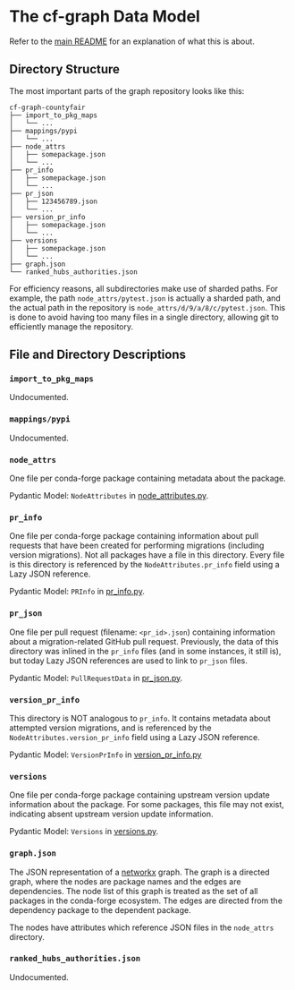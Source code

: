 # The cf-graph Data Model

Refer to the [main README](../../README.md) for an explanation of what this is about.

## Directory Structure

The most important parts of the graph repository looks like this:
```
cf-graph-countyfair
├── import_to_pkg_maps
│   └── ...
├── mappings/pypi
│   └── ...
├── node_attrs
│   ├── somepackage.json
│   └── ...
├── pr_info
│   ├── somepackage.json
│   └── ...
├── pr_json
│   ├── 123456789.json
│   └── ...
├── version_pr_info
│   ├── somepackage.json
│   └── ...
├── versions
│   ├── somepackage.json
│   └── ...
├── graph.json
└── ranked_hubs_authorities.json
```

For efficiency reasons, all subdirectories make use of sharded paths. For example, the path
`node_attrs/pytest.json` is actually a sharded path, and the actual path in the repository is
`node_attrs/d/9/a/8/c/pytest.json`. This is done to avoid having too many files in a single directory, allowing
git to efficiently manage the repository.

## File and Directory Descriptions

### `import_to_pkg_maps`
Undocumented.

### `mappings/pypi`
Undocumented.

### `node_attrs`
One file per conda-forge package containing metadata about the package.

Pydantic Model: `NodeAttributes` in [node_attributes.py](node_attributes.py).

### `pr_info`
One file per conda-forge package containing information about pull requests that have been created for performing
migrations (including version migrations). Not all packages have a file in this directory.
Every file is this directory is referenced by the `NodeAttributes.pr_info` field using a Lazy JSON reference.

Pydantic Model: `PRInfo` in [pr_info.py](pr_info.py).

### `pr_json`
One file per pull request (filename: `<pr_id>.json`) containing information about a migration-related GitHub pull
request.
Previously, the data of this directory was inlined in the `pr_info` files (and in some instances, it still is), but
today Lazy JSON references are used to link to `pr_json` files.

Pydantic Model: `PullRequestData` in [pr_json.py](pr_json.py).

### `version_pr_info`
This directory is NOT analogous to `pr_info`. It contains metadata about attempted version migrations, and is
referenced by the `NodeAttributes.version_pr_info` field using a Lazy JSON reference.

Pydantic Model: `VersionPrInfo` in [version_pr_info.py](version_pr_info.py)

### `versions`
One file per conda-forge package containing upstream version update information about the package.
For some packages, this file may not exist, indicating absent upstream version update information.

Pydantic Model: `Versions` in [versions.py](versions.py).

### `graph.json`
The JSON representation of a [networkx](https://networkx.org/) graph. The graph is a directed graph, where the nodes
are package names and the edges are dependencies. The node list of this graph is treated as the set of all packages in
the conda-forge ecosystem. The edges are directed from the dependency package to the dependent package.

The nodes have attributes which reference JSON files in the `node_attrs` directory.

### `ranked_hubs_authorities.json`
Undocumented.
